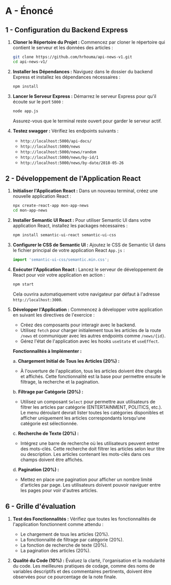 # A - Énoncé

## 1 - Configuration du Backend Express

1. **Cloner le Répertoire du Projet :**
   Commencez par cloner le répertoire qui contient le serveur et les données des articles :
   ```bash
   git clone https://github.com/hrhouma/api-news-v1.git
   cd api-news-v1/
   ```

2. **Installer les Dépendances :**
   Naviguez dans le dossier du backend Express et installez les dépendances nécessaires :
   ```bash
   npm install
   ```

3. **Lancer le Serveur Express :**
   Démarrez le serveur Express pour qu'il écoute sur le port `5000` :
   ```bash
   node app.js
   ```
   Assurez-vous que le terminal reste ouvert pour garder le serveur actif.


3. **Testez swagger :**
   Vérifiez les endpoints suivants :
   - `http://localhost:5000/api-docs/`
   - `http://localhost:5000/news`
   - `http://localhost:5000/news/random`
   - `http://localhost:5000/news/by-id/1`
   - `http://localhost:5000/news/by-date/2018-05-26`

## 2 - Développement de l'Application React

1. **Initialiser l'Application React :**
   Dans un nouveau terminal, créez une nouvelle application React :
   ```bash
   npx create-react-app mon-app-news
   cd mon-app-news
   ```

2. **Installer Semantic UI React :**
   Pour utiliser Semantic UI dans votre application React, installez les packages nécessaires :
   ```bash
   npm install semantic-ui-react semantic-ui-css
   ```

3. **Configurer le CSS de Semantic UI :**
   Ajoutez le CSS de Semantic UI dans le fichier principal de votre application React `App.js` :
   ```javascript
   import 'semantic-ui-css/semantic.min.css';
   ```

4. **Exécuter l'Application React :**
   Lancez le serveur de développement de React pour voir votre application en action :
   ```bash
   npm start
   ```
   Cela ouvrira automatiquement votre navigateur par défaut à l'adresse `http://localhost:3000`.


5. **Développer l'Application :**
   Commencez à développer votre application en suivant les directives de l'exercice :
   - Créez des composants pour interagir avec le backend.
   - Utilisez `fetch` pour charger initialement tous les articles de la route `/news` et communiquer avec les autres endpoints comme `/news/{id}`.
   - Gérez l'état de l'application avec les hooks `useState` et `useEffect`.

   **Fonctionnalités à Implémenter :**
   
   a. **Chargement Initial de Tous les Articles (20%) :**
      - À l'ouverture de l'application, tous les articles doivent être chargés et affichés. Cette fonctionnalité est la base pour permettre ensuite le filtrage, la recherche et la pagination.

   b. **Filtrage par Catégorie (20%) :**
      - Utilisez un composant `Select` pour permettre aux utilisateurs de filtrer les articles par catégorie (ENTERTAINMENT, POLITICS, etc.). Le menu déroulant devrait lister toutes les catégories disponibles et afficher uniquement les articles correspondants lorsqu'une catégorie est sélectionnée.

   c. **Recherche de Texte (20%) :**
      - Intégrez une barre de recherche où les utilisateurs peuvent entrer des mots-clés. Cette recherche doit filtrer les articles selon leur titre ou description. Les articles contenant les mots-clés dans ces champs doivent être affichés.

   d. **Pagination (20%) :**
      - Mettez en place une pagination pour afficher un nombre limité d'articles par page. Les utilisateurs doivent pouvoir naviguer entre les pages pour voir d'autres articles.



## 6 - Grille d'évaluation

1. **Test des Fonctionnalités :**
   Vérifiez que toutes les fonctionnalités de l'application fonctionnent comme attendu :
   - Le chargement de tous les articles (20%).
   - La fonctionnalité de filtrage par catégorie (20%).
   - La fonction de recherche de texte (20%).
   - La pagination des articles (20%).

2. **Qualité du Code (10%) :**
   Évaluez la clarté, l'organisation et la modularité du code. Les meilleures pratiques de codage, comme des noms de variables descriptifs et des commentaires pertinents, doivent être observées pour ce pourcentage de la note finale.
